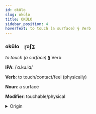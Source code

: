 ```yaml
---
id: okülo
slug: okülo
title: OKÜLO
sidebar_position: 4
hoverText: to touch (a surface) § Verb
---
```


### okülo&emsp;<span kind="abugida">ɽɔʄʓ</span>

*to touch (a surface)* **§** Verb

**IPA**: /ˈɑ.ku.lɑ/

**Verb**: to touch/contact/feel (physically)

**Noun**: a surface

**Modifier**: touchable/physical

<details>
    <summary>Origin</summary>
    Dholuo akura /ɑ.kuː.ra/<br/>
    <em>Nilo-Saharan Language Family</em>
</details>